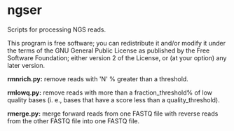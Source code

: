 # ngser
Scripts for processing NGS reads.

This program is free software; you can redistribute it and/or modify it under the terms of the GNU General Public License as published by the Free Software Foundation; either version 2 of the License, or (at your option) any later version.

**rmnrich.py:** remove reads with 'N' % greater than a threshold.

**rmlowq.py:** remove reads with more than a fraction_threshold% of low quality bases (i. e., bases that have a score less than a quality_threshold).

**rmerge.py:** merge forward reads from one FASTQ file with reverse reads from the other FASTQ file into one FASTQ file.
